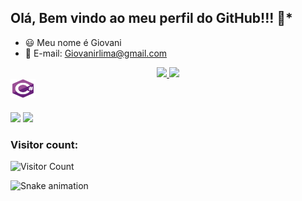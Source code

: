 ## Olá, Bem vindo ao meu perfil do GitHub!!! 👋*

 - 😃 Meu nome é Giovani 
 - 📧 E-mail: Giovanirlima@gmail.com


<div align="center">
  <a href="https://github.com/giovanirlima">
  <img height="180em" src="https://github-readme-stats.vercel.app/api?username=giovanirlima&show_icons=true&theme=dracula&include_all_commits=true&count_private=true"/>
  <img height="180em" src="https://github-readme-stats.vercel.app/api/top-langs/?username=giovanirlima&layout=compact&langs_count=7&theme=dracula"/>
</div>

<div style="display: inline_block">  
  <img align="center" alt="Giovani-Csharp" height="30" width="40" src="https://raw.githubusercontent.com/devicons/devicon/master/icons/csharp/csharp-original.svg">
</div>
  
###
 
<div> 
  <a href="https://www.linkedin.com/in/giovanirlima" target="_blank"><img src="https://img.shields.io/badge/-LinkedIn-%230077B5?style=for-the-badge&logo=linkedin&logoColor=white" target="_blank"></a> 
  <a href="http://api.whatsapp.com/send?phone=5516992804976" alt="WhatsApp"><img src="https://img.shields.io/badge/WhatsApp-25D366?style=for-the-badge&logo=whatsapp&logoColor=white" target="_blank"/></a>
  
 ### Visitor count:
![Visitor Count](https://profile-counter.glitch.me/Giovanirlima/count.svg) 
</div>
</details>
</div>

  ![Snake animation](https://github.com/giovanirlima/giovanirlima/blob/output/github-contribution-grid-snake.svg)
 
</div>

##
 
